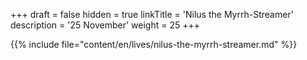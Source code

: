 +++
draft = false
hidden = true
linkTitle = 'Nilus the Myrrh-Streamer'
description = '25 November'
weight = 25
+++

{{% include file="content/en/lives/nilus-the-myrrh-streamer.md" %}}
